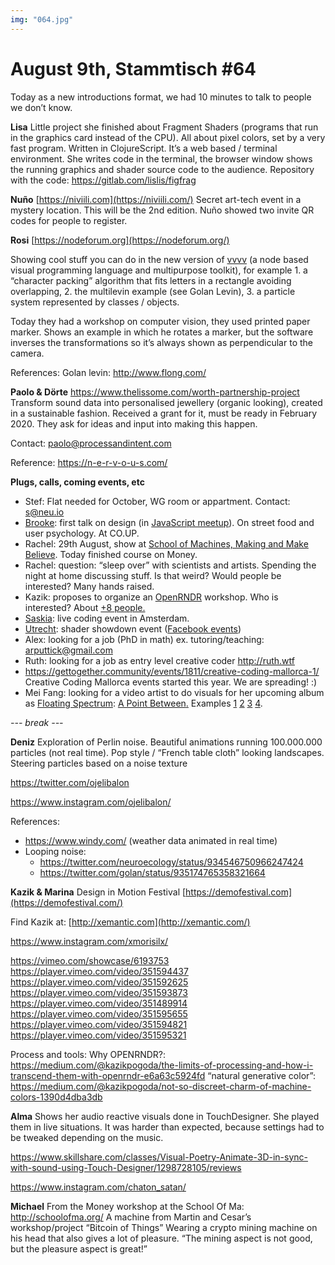```yaml
---
img: "064.jpg"
---
```


# **August 9th, Stammtisch #64**

Today as a new introductions format, we had 10 minutes to talk to people we don’t know.

**Lisa**
Little project she finished about Fragment Shaders (programs that run in the graphics card instead of the CPU). All about pixel colors, set by a very fast program. Written in ClojureScript. It’s a web based / terminal environment. She writes code in the terminal, the browser window shows the running graphics and shader source code to the audience.
Repository with the code: https://gitlab.com/lislis/figfrag

**Nuño**
[https://niviili.com](https://niviili.com/)
Secret art-tech event in a mystery location. This will be the 2nd edition. Nuño showed two invite QR codes for people to register.

**Rosi**
[https://nodeforum.org](https://nodeforum.org/)

Showing cool stuff you can do in the new version of [vvvv](https://vvvv.org/) (a node based visual programming language and multipurpose toolkit), for example 1. a “character packing” algorithm that fits letters in a rectangle avoiding overlapping, 2. the multilevin example (see Golan Levin), 3. a particle system represented by classes / objects.

Today they had a workshop on computer vision, they used printed paper marker. Shows an example in which he rotates a marker, but the software inverses the transformations so it’s always shown as perpendicular to the camera.

References:
Golan levin: http://www.flong.com/

**Paolo & Dörte**
https://www.thelissome.com/worth-partnership-project
Transform sound data into personalised jewellery (organic looking), created in a sustainable fashion. Received a grant for it, must be ready in February 2020. They ask for ideas and input into making this happen.

Contact: paolo@processandintent.com

Reference: https://n-e-r-v-o-u-s.com/

**Plugs, calls, coming events, etc**

- Stef: Flat needed for October, WG room or appartment. Contact: s@neu.io
- [Brooke](https://www.brookejury.com/): first talk on design (in [JavaScript meetup](https://www.meetup.com/Berlin-JS/events/tmqvvpyzlbtb/)). On street food and user psychology. At CO.UP.
- Rachel: 29th August, show at [School of Machines, Making and Make Believe](http://schoolofma.org/). Today finished course on Money.
- Rachel: question: “sleep over” with scientists and artists. Spending the night at home discussing stuff. Is that weird? Would people be interested? Many hands raised.
- Kazik: proposes to organize an [OpenRNDR](https://openrndr.org) workshop. Who is interested? About [+8 people.](https://paper.dropbox.com/doc/8-people.-jQN1DdiMXG0TmtFce822U) 
- [Sask](http://sasj.nl/)[ia](http://sasj.nl/): live coding event in Amsterdam.
- [Utrecht](https://temp.creativecodingutrecht.nl/): shader showdown event ([Facebook events](https://www.facebook.com/pg/CreativeCodingUtrecht/events/?ref=page_internal))
- Alex: looking for a job (PhD in math) ex. tutoring/teaching: arputtick@gmail.com 
- Ruth: looking for a job as entry level creative coder http://ruth.wtf
- https://gettogether.community/events/1811/creative-coding-mallorca-1/ Creative Coding Mallorca events started this year. We are spreading! :)
- Mei Fang: looking for a video artist to do visuals for her upcoming album as [Floating Spectrum](https://floatingspectrum.com/): [A Point Between](https://floatingspectrum.bandcamp.com/)[.](https://floatingspectrum.bandcamp.com/) Examples [1](https://vimeo.com/274713351) [2](https://player.vimeo.com/video/74130357?html5=1&title=1&byline=0&portrait=0&autoplay=0) [3](https://player.vimeo.com/video/198671775?html5=1&title=1&byline=0&portrait=0&autoplay=0) [4](https://www.youtube.com/watch?v=ev3vENli7wQ).

*--- break ---*

**Deniz**
Exploration of Perlin noise. Beautiful animations running 100.000.000 particles (not real time). Pop style / “French table cloth” looking landscapes.
Steering particles based on a noise texture

https://twitter.com/ojelibalon

https://www.instagram.com/ojelibalon/

References: 

- https://www.windy.com/ (weather data animated in real time)
- Looping noise:
    - https://twitter.com/neuroecology/status/934546750966247424
    - https://twitter.com/golan/status/935174765358321664

**Kazik & Marina**
Design in Motion Festival
[https://demofestival.com](https://demofestival.com/)

Find Kazik at: [http://xemantic.com](http://xemantic.com/)

https://www.instagram.com/xmorisilx/


https://vimeo.com/showcase/6193753
https://player.vimeo.com/video/351594437
https://player.vimeo.com/video/351592625
https://player.vimeo.com/video/351593873
https://player.vimeo.com/video/351489914
https://player.vimeo.com/video/351595655
https://player.vimeo.com/video/351594821
https://player.vimeo.com/video/351595321

Process and tools:
Why OPENRNDR?: https://medium.com/@kazikpogoda/the-limits-of-processing-and-how-i-transcend-them-with-openrndr-e6a63c5924fd
“natural generative color”: https://medium.com/@kazikpogoda/not-so-discreet-charm-of-machine-colors-1390d4dba3db 

**Alma**
Shows her audio reactive visuals done in TouchDesigner. She played them in live situations. It was harder than expected, because settings had to be tweaked depending on the music.

https://www.skillshare.com/classes/Visual-Poetry-Animate-3D-in-sync-with-sound-using-Touch-Designer/1298728105/reviews

https://www.instagram.com/chaton_satan/

**Michael**
From the Money workshop at the School Of Ma: http://schoolofma.org/
A machine from Martin and Cesar’s workshop/project “Bitcoin of Things”
Wearing a crypto mining machine on his head that also gives a lot of pleasure. “The mining aspect is not good, but the pleasure aspect is great!”

